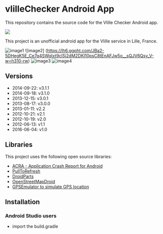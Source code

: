 # vlilleChecker  Android App

This repository contains the source code for the Vlille Checker Android app.

<a href="https://play.google.com/store/apps/details?id=com.vlille.checker" alt="Download from Google Play">
  <img src="http://www.android.com/images/brand/android_app_on_play_large.png">
</a>

This project is an unofficial android app for the Vlille service in Lille, France.

![image1](https://lh4.ggpht.com/XfOOnvk6yBXWFrju9QBnYXyJfkzeqdPw-gupzjQEv-SzTsHMQJ2UsKR7t7wSvbUixfY=h310-rw)&nbsp;![image2]
(https://lh6.ggpht.com/JBa2-5DHegK5E_Ce7q4SWqIxt9clSj2dM2DKl10psC8tEnAFJw5o__sQJV6Qsy_V-w=h310-rw)&nbsp;![image3](https://lh4.ggpht.com/Ti_2KmWifETLgvseOr4awiuIF5rezX3CFeHhivJF96vaMJbkezhT9TGXohakjVCLlzA=h310-rw)&nbsp;![image4](https://lh4.ggpht.com/JcjX6d8TWw9foVz3ur29iSVlmhmmqcDe_cnQPkIq-uabLIe_uNkSEzJ_a8HG_UJAGQ=h310-rw)


## Versions
* 2014-09-22: v3.1.1
* 2014-09-18: v3.1.0
* 2013-12-15: v3.0.1
* 2013-08-17: v3.0.0
* 2013-01-11: v2.2
* 2012-10-21: v2.1
* 2012-10-19: v2.0
* 2012-06-13: v1.1
* 2016-06-04: v1.0

## Libraries

This project uses the following open source libraries:

* [ACRA - Application Crash Report for Android](http://code.google.com/p/acra/)
* [PullToRefresh](https://github.com/chrisbanes/ActionBar-PullToRefresh)
* [DroidParts](https://github.com/yanchenko/droidparts)
* [OpenStreetMapDroid](http://code.google.com/p/osmdroid/)
* [GPSEmulator to simulate GPS location](http://code.google.com/p/android-gps-emulator/)

## Installation

### Android Studio users

* import the build.gradle
